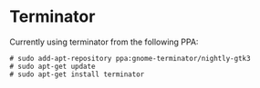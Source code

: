 # Terminator

Currently using terminator from the following PPA:

```
# sudo add-apt-repository ppa:gnome-terminator/nightly-gtk3
# sudo apt-get update
# sudo apt-get install terminator
```
